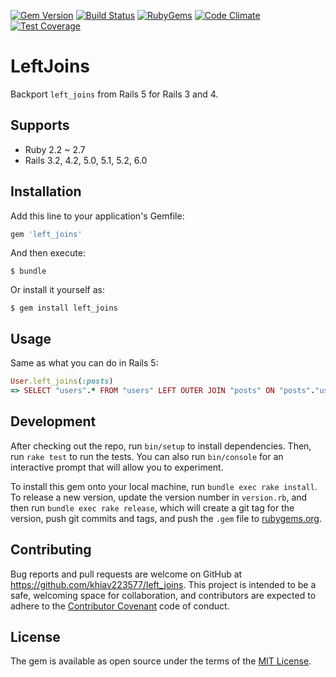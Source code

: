 [![Gem Version](https://img.shields.io/gem/v/left_joins.svg?style=flat)](https://rubygems.org/gems/left_joins)
[![Build Status](https://github.com/khiav223577/left_joins/workflows/Ruby/badge.svg)](https://github.com/khiav223577/left_joins/actions)
[![RubyGems](http://img.shields.io/gem/dt/left_joins.svg?style=flat)](https://rubygems.org/gems/left_joins)
[![Code Climate](https://codeclimate.com/github/khiav223577/left_joins/badges/gpa.svg)](https://codeclimate.com/github/khiav223577/left_joins)
[![Test Coverage](https://codeclimate.com/github/khiav223577/left_joins/badges/coverage.svg)](https://codeclimate.com/github/khiav223577/left_joins/coverage)

# LeftJoins

Backport `left_joins` from Rails 5 for Rails 3 and 4.

## Supports
- Ruby 2.2 ~ 2.7
- Rails 3.2, 4.2, 5.0, 5.1, 5.2, 6.0

## Installation

Add this line to your application's Gemfile:

```ruby
gem 'left_joins'
```

And then execute:

    $ bundle

Or install it yourself as:

    $ gem install left_joins

## Usage

Same as what you can do in Rails 5:
```rb
User.left_joins(:posts)
=> SELECT "users".* FROM "users" LEFT OUTER JOIN "posts" ON "posts"."user_id" = "users"."id"
```


## Development

After checking out the repo, run `bin/setup` to install dependencies. Then, run `rake test` to run the tests. You can also run `bin/console` for an interactive prompt that will allow you to experiment.

To install this gem onto your local machine, run `bundle exec rake install`. To release a new version, update the version number in `version.rb`, and then run `bundle exec rake release`, which will create a git tag for the version, push git commits and tags, and push the `.gem` file to [rubygems.org](https://rubygems.org).

## Contributing

Bug reports and pull requests are welcome on GitHub at https://github.com/khiav223577/left_joins. This project is intended to be a safe, welcoming space for collaboration, and contributors are expected to adhere to the [Contributor Covenant](http://contributor-covenant.org) code of conduct.


## License

The gem is available as open source under the terms of the [MIT License](http://opensource.org/licenses/MIT).

